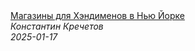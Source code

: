 <!--2025-01-17 23:57:25-->
<div class="yb">
  <a class="nodecor" href="/index.html?rabota/magaziny_dlya_hendimenov_v_nju_jorke">
    <img class="preview" data-videoid="gtNtmOE7Jco" src="https://i4.ytimg.com/vi/gtNtmOE7Jco/hqdefault.jpg" align="middle" alt="">
  </a>
  <div class="inlbl text">
    <a class="nodecor" href="/index.html?rabota/magaziny_dlya_hendimenov_v_nju_jorke">Магазины для Хэндименов в Нью Йорке</a><br>
    <i class="smaller2">Константин Кречетов</i><br>
    <i class="smaller3">2025-01-17</i>
  </div>
</div>
